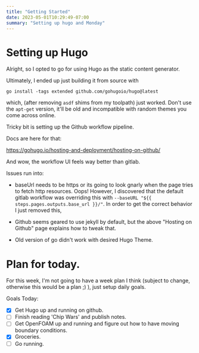 ```yaml
---
title: "Getting Started"
date: 2023-05-01T10:29:49-07:00
summary: "Setting up hugo and Monday"
---
```


# Setting up Hugo
Alright, so I opted to go for using Hugo as the
static content generator.

Ultimately, I ended up just building it from source
with 

```
go install -tags extended github.com/gohugoio/hugo@latest
```

which, (after removing `asdf` shims from my toolpath) just
worked. Don't use the `apt-get` version, it'll be old and
incompatible with random themes you come across online.

Tricky bit is setting up the Github workflow pipeline.

Docs are here for that:

https://gohugo.io/hosting-and-deployment/hosting-on-github/

And wow, the workflow UI feels way better than gitlab.

Issues run into:
  - baseUrl needs to be https or its going to look gnarly
    when the page tries to fetch http resources. Oops!
    However, I discovered that the default gitlab workflow
    was overriding this with
    `--baseURL "${{ steps.pages.outputs.base_url }}/"`.
    In order to get the correct behavior I just removed this,
    
  - Github seems geared to use jekyll by default,
    but the above "Hosting on Github" page explains
    how to tweak that.
  - Old version of go didn't work with desired Hugo Theme.

# Plan for today.

For this week, I'm not going to have a week plan I think
(subject to change, otherwise this would be a plan ;) ),
just setup daily goals.

Goals Today:
  - [x] Get Hugo up and running on github.
  - [ ] Finish reading 'Chip Wars' and publish notes.
  - [ ] Get OpenFOAM up and running and figure out how
    to have moving boundary conditions.
  - [x] Groceries.
  - [ ] Go running.
